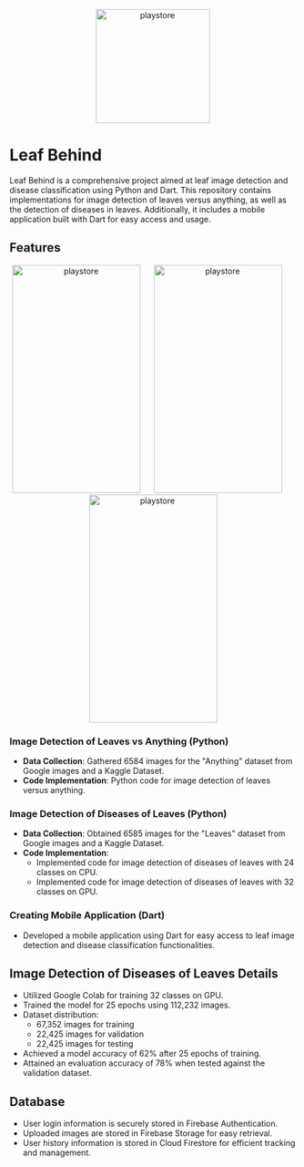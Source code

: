 <p align="center">
  <img src="https://github.com/SafakGun/FlutterProject-HTW/assets/99952412/7bdec772-00ec-4e40-925d-5140dd921191"alt="playstore" width="200" height="200">
</p>

# Leaf Behind

Leaf Behind is a comprehensive project aimed at leaf image detection and disease classification using Python and Dart. This repository contains implementations for image detection of leaves versus anything, as well as the detection of diseases in leaves. Additionally, it includes a mobile application built with Dart for easy access and usage.

## Features

<p align="center">
  <img src="https://github.com/SafakGun/FlutterProject-HTW/assets/99952412/a6d160a5-cf4b-422f-a604-4b363cd041c0 "alt="playstore" width="225" height="400">
  &nbsp;&nbsp;&nbsp;&nbsp;
  <img src="https://github.com/SafakGun/FlutterProject-HTW/assets/99952412/dc8a8800-2417-4f80-8a8e-9e7c24ecbaf1 "alt="playstore" width="225" height="400">
  &nbsp;&nbsp;&nbsp;&nbsp;
  <img src="https://github.com/SafakGun/FlutterProject-HTW/assets/99952412/4e9cc72b-3dbb-4e3f-b3e2-c8fd6e4840a0 "alt="playstore" width="225" height="400">
</p>


### Image Detection of Leaves vs Anything (Python)

- **Data Collection**: Gathered 6584 images for the "Anything" dataset from Google images and a Kaggle Dataset.
- **Code Implementation**: Python code for image detection of leaves versus anything.

### Image Detection of Diseases of Leaves (Python)

- **Data Collection**: Obtained 6585 images for the "Leaves" dataset from Google images and a Kaggle Dataset.
- **Code Implementation**:
  - Implemented code for image detection of diseases of leaves with 24 classes on CPU.
  - Implemented code for image detection of diseases of leaves with 32 classes on GPU.

### Creating Mobile Application (Dart)

- Developed a mobile application using Dart for easy access to leaf image detection and disease classification functionalities.

## Image Detection of Diseases of Leaves Details

- Utilized Google Colab for training 32 classes on GPU.
- Trained the model for 25 epochs using 112,232 images.
- Dataset distribution:
  - 67,352 images for training
  - 22,425 images for validation
  - 22,425 images for testing
- Achieved a model accuracy of 62% after 25 epochs of training.
- Attained an evaluation accuracy of 78% when tested against the validation dataset.

## Database

- User login information is securely stored in Firebase Authentication.
- Uploaded images are stored in Firebase Storage for easy retrieval.
- User history information is stored in Cloud Firestore for efficient tracking and management.
